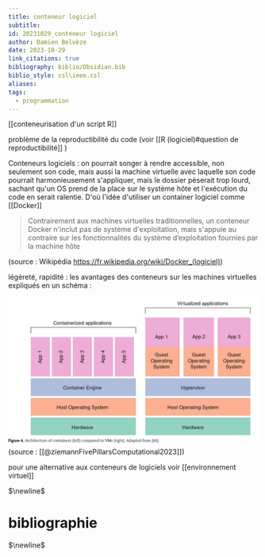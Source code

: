 ```yaml
---
title: conteneur logiciel
subtitle: 
id: 20231029_conteneur logiciel
author: Damien Belvèze
date: 2023-10-29
link_citations: true
bibliography: biblio/Obsidian.bib
biblio_style: csl\ieee.csl
aliases: 
tags:
  - programmation
---
```

[[conteneurisation d'un script R]]



problème de la reproductibilité du code (voir [[R (logiciel)#question de reproductibilité]] )

Conteneurs logiciels : on pourrait songer à rendre accessible, non seulement son code, mais aussi la machine virtuelle avec laquelle son code pourrait harmonieusement s'appliquer, mais le dossier pèserait trop lourd, sachant qu'un OS prend de la place sur le système hôte et l'exécution du code en serait ralentie. D'où l'idée d'utiliser un container logiciel comme [[Docker]]

> Contrairement aux machines virtuelles traditionnelles, un conteneur Docker n'inclut pas de système d'exploitation, mais s'appuie au contraire sur les fonctionnalités du système d’exploitation fournies par la machine hôte

(source : Wikipédia https://fr.wikipedia.org/wiki/Docker_(logiciel))

légèreté, rapidité : les avantages des conteneurs sur les machines virtuelles expliqués en un schéma : 

![](images/VM_versus_container.PNG)
(source : [[@ziemannFivePillarsComputational2023]])

pour une alternative aux conteneurs de logiciels voir [[environnement virtuel]]

$\newline$
# bibliographie
$\newline$






